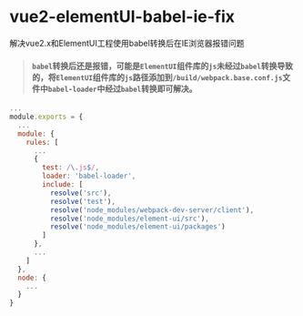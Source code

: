 # vue2-elementUI-babel-ie-fix
解决vue2.x和ElementUI工程使用babel转换后在IE浏览器报错问题

> #### `babel`转换后还是报错，可能是`ElementUI`组件库的`js`未经过`babel`转换导致的，将`ElementUI`组件库的`js`路径添加到`/build/webpack.base.conf.js`文件中`babel-loader`中经过`babel`转换即可解决。

```javascript
...
module.exports = {
  ...
  module: {
    rules: [
      ...
      {
        test: /\.js$/,
        loader: 'babel-loader',
        include: [
          resolve('src'), 
          resolve('test'), 
          resolve('node_modules/webpack-dev-server/client'),
          resolve('node_modules/element-ui/src'),
          resolve('node_modules/element-ui/packages')
        ]
      },
      ...
    ]
  },
  node: {
    ...
  }
}
```
